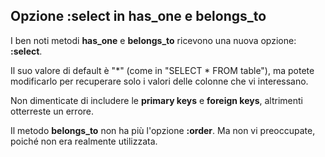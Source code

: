 ## Opzione :select in has\_one e belongs\_to

I ben noti metodi **has\_one** e **belongs\_to** ricevono una nuova opzione: **:select**.

Il suo valore di default è "\*" (come in "SELECT * FROM table"), ma potete modificarlo per recuperare solo i valori delle colonne che vi interessano.

Non dimenticate di includere le **primary keys** e **foreign keys**, altrimenti otterreste un errore.

Il metodo **belongs_to** non ha più l'opzione **:order**. Ma non vi preoccupate, poiché non era realmente utilizzata.
